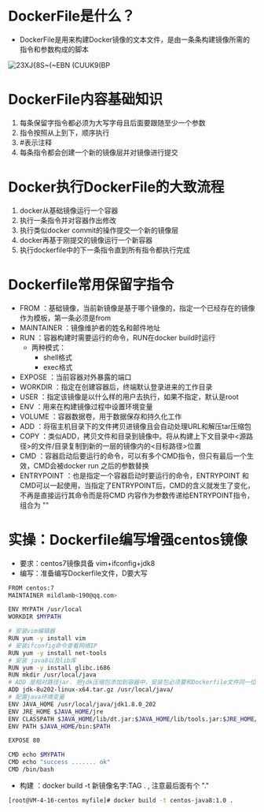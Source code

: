 # DockerFile是什么？
- DockerFile是用来构建Docker镜像的文本文件，是由一条条构建镜像所需的指令和参数构成的脚本

![23XJ{8S~(~EBN (CUUK9(BP](https://user-images.githubusercontent.com/92672384/182976375-16b9c439-aaea-43f7-8578-ef91940e6f80.png)

# DockerFile内容基础知识
1. 每条保留字指令都必须为大写字母且后面要跟随至少一个参数
2. 指令按照从上到下，顺序执行
3. #表示注释
4. 每条指令都会创建一个新的镜像层并对镜像进行提交

# Docker执行DockerFile的大致流程
1. docker从基础镜像运行一个容器
2. 执行一条指令并对容器作出修改
3. 执行类似docker commit的操作提交一个新的镜像层
4. docker再基于刚提交的镜像运行一个新容器
5. 执行dockerfile中的下一条指令直到所有指令都执行完成

# Dockerfile常用保留字指令
- FROM ：基础镜像，当前新镜像是基于哪个镜像的，指定一个已经存在的镜像作为模板，第一条必须是from
- MAINTAINER ：镜像维护者的姓名和邮件地址
- RUN ：容器构建时需要运行的命令，RUN在docker build时运行
  - 两种模式：
    - shell格式
    - exec格式
- EXPOSE ：当前容器对外暴露的端口
- WORKDIR ：指定在创建容器后，终端默认登录进来的工作目录
- USER ：指定该镜像是以什么样的用户去执行，如果不指定，默认是root
- ENV ：用来在构建镜像过程中设置环境变量
- VOLUME ：容器数据卷，用于数据保存和持久化工作
- ADD ：将宿主机目录下的文件拷贝进镜像且会自动处理URL和解压tar压缩包
- COPY ：类似ADD，拷贝文件和目录到镜像中。将从构建上下文目录中<源路径>的文件/目录复制到新的一层的镜像内的<目标路径>位置
- CMD ：容器启动后要运行的命令，可以有多个CMD指令，但只有最后一个生效，CMD会被docker run 之后的参数替换
- ENTRYPOINT ：也是指定一个容器启动时要运行的命令，ENTRYPOINT 和 CMD可以一起使用，当指定了ENTRYPOINT后，CMD的含义就发生了变化，不再是直接运行其命令而是将CMD
  内容作为参数传递给ENTRYPOINT指令，组合为 <ENTRYPOINT> "<CMD>"
  
# 实操：Dockerfile编写增强centos镜像
- 要求：centos7镜像具备 vim+ifconfig+jdk8
- 编写：准备编写Dockerfile文件，D要大写

```bash
FROM centos:7
MAINTAINER mildlamb<190@qq.com>

ENV MYPATH /usr/local
WORKDIR $MYPATH

# 安装vim编辑器
RUN yum -y install vim
# 安装ifconfig命令查看网络IP
RUN yum -y install net-tools
# 安装 java8以及lib库
RUN yum -y install glibc.i686
RUN mkdir /usr/local/java
# ADD 是相对路径jar. 把jdk压缩包添加到容器中，安装包必须要和Dockerfile文件同一位置
ADD jdk-8u202-linux-x64.tar.gz /usr/local/java/
# 配置java环境变量
ENV JAVA_HOME /usr/local/java/jdk1.8.0_202
ENV JRE_HOME $JAVA_HOME/jre
ENV CLASSPATH $JAVA_HOME/lib/dt.jar:$JAVA_HOME/lib/tools.jar:$JRE_HOME/lib:$CLASSPATH
ENV PATH $JAVA_HOME/bin:$PATH

EXPOSE 80

CMD echo $MYPATH
CMD echo "success ....... ok"
CMD /bin/bash
```
  
- 构建 ：docker build -t 新镜像名字:TAG .  , 注意最后面有个 "."
```bash
[root@VM-4-16-centos myfile]# docker build -t centos-java8:1.0 .
```
